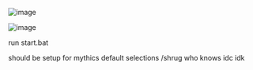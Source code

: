 ![image](https://github.com/user-attachments/assets/718a521a-3ddb-4883-80e3-befee6bd3579)

![image](https://github.com/user-attachments/assets/7be735ca-5088-4500-bfba-3f3bfd7edb5a)

run start.bat

should be setup for mythics default selections /shrug who knows idc idk
